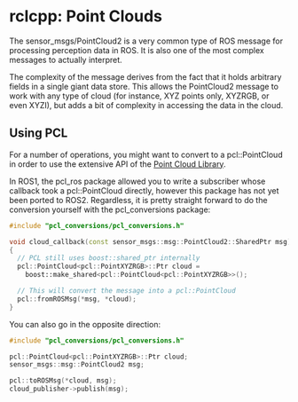 # rclcpp: Point Clouds

The sensor_msgs/PointCloud2 is a very common type of ROS message for processing
perception data in ROS. It is also one of the most complex messages to actually
interpret.

The complexity of the message derives from the fact that it holds arbitrary
fields in a single giant data store. This allows the PointCloud2 message to
work with any type of cloud (for instance, XYZ points only, XYZRGB, or even
XYZI), but adds a bit of complexity in accessing the data in the cloud.

## Using PCL

For a number of operations, you might want to convert to a pcl::PointCloud
in order to use the extensive API of the
[Point Cloud Library](https://pointclouds.org).

In ROS1, the pcl_ros package allowed you to write a subscriber whose callback
took a pcl::PointCloud directly, however this package has not yet been
ported to ROS2. Regardless, it is pretty straight forward to do the conversion
yourself with the pcl_conversions package:

```cpp
#include "pcl_conversions/pcl_conversions.h"

void cloud_callback(const sensor_msgs::msg::PointCloud2::SharedPtr msg)
{
  // PCL still uses boost::shared_ptr internally
  pcl::PointCloud<pcl::PointXYZRGB>::Ptr cloud =
    boost::make_shared<pcl::PointCloud<pcl::PointXYZRGB>>();

  // This will convert the message into a pcl::PointCloud
  pcl::fromROSMsg(*msg, *cloud);
}
```

You can also go in the opposite direction:

```cpp
#include "pcl_conversions/pcl_conversions.h"

pcl::PointCloud<pcl::PointXYZRGB>::Ptr cloud;
sensor_msgs::msg::PointCloud2 msg;

pcl::toROSMsg(*cloud, msg);
cloud_publisher->publish(msg);
```
